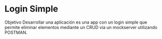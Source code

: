 # Login Simple

Objetivo
Desarrollar una aplicación es una app con un login simple que permite eliminar elementos mediante un CRUD via un mockserver utilizando POSTMAN.



